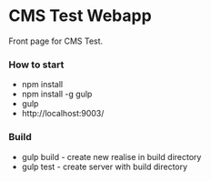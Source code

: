 CMS Test Webapp
=============================

Front page for CMS Test.

### How to start
* npm install
* npm install -g gulp
* gulp
* http://localhost:9003/

### Build
* gulp build - create new realise in build directory
* gulp test - create server with build directory
